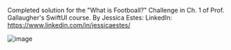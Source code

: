 Completed solution for the "What is Footboall?" Challenge in Ch. 1 of Prof. Gallaugher's SwiftUI course.
By Jessica Estes: LinkedIn: https://www.linkedin.com/in/jessicaestes/

![image](https://github.com/user-attachments/assets/84e0dc73-f093-4c5e-bcb6-8547d86d74e9)
